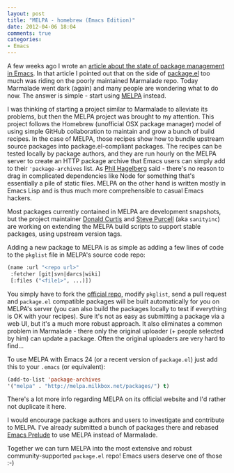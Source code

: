 ```yaml
---
layout: post
title: "MELPA - homebrew (Emacs Edition)"
date: 2012-04-06 18:04
comments: true
categories:
- Emacs
---
```


A few weeks ago I wrote an
[article about the state of package management in Emacs](http://batsov.com/articles/2012/02/19/package-management-in-emacs-the-good-the-bad-and-the-ugly/). In
that article I pointed out that on the side of [package.el](http://wikemacs.org/wiki/Package.el) too much
was riding on the poorly maintained Marmalade repo. Today
Marmalade went dark (again) and many people are wondering what to do
now. The answer is simple - start using [MELPA](http://melpa.milkbox.net/) instead.

I was thinking of starting a project similar to Marmalade to alleviate
its problems, but then the MELPA project was brought to my
attention. This project follows the Homebrew (unofficial OSX package
manager) model of using simple GitHub collaboration to maintain and
grow a bunch of build recipes. In the case of MELPA, those recipes
show how to bundle upstream source packages into package.el-compliant
packages. The recipes can be tested locally by package authors, and
they are run hourly on the MELPA server to create an HTTP package
archive that Emacs users can simply add to their `'package-archives`
list. As [Phil Hagelberg](http://technomancy.us) said - there's no reason to drag in
complicated dependencies like Node for something that's essentially a
pile of static files. MELPA on the other hand is written mostly in
Emacs Lisp and is thus much more comprehensible to casual Emacs hackers.

Most packages currently contained in MELPA are development snapshots,
but the project maintainer
[Donald Curtis](https://github.com/milkypostman) and
[Steve Purcell](http://www.sanityinc.com/) (aka `sanityinc`) are
working on extending the MELPA build scripts to support stable
packages, using upstream version tags.

Adding a new package to MELPA is as simple as adding a few lines of
code to the `pkglist` file in MELPA's source code repo:

```cl
(name :url "<repo url>" 
 :fetcher [git|svn|darcs|wiki] 
 [:files ("<file1>", ...)])
```

You simply have to fork the [official repo](https://github.com/milkypostman/melpa), modify `pkglist`, send a pull
request and `package.el` compatible packages will be built
automatically for you on MELPA's server (you can also build the
packages locally to test if everything is OK with your recipes). Sure it's not as easy as
submitting a package via a web UI, but it's a much more robust
approach. It also eliminates a common problem in Marmalade - there
only the original uploader (+ people selected by him) can update a
package. Often the original uploaders are very hard to find...

To use MELPA with Emacs 24 (or a recent version of `package.el`) just
add this to your `.emacs` (or equivalent):

```cl
(add-to-list 'package-archives
'("melpa" . "http://melpa.milkbox.net/packages/") t)
```

There's a lot more info regarding MELPA on its official website and
I'd rather not duplicate it here.

I would encourage package authors and users to investigate and
contribute to MELPA. I've already submitted a bunch of packages
there and rebased [Emacs Prelude](http://batsov.com/emacs-prelude) to
use MELPA instead of Marmalade.

Together we can turn MELPA into the most extensive and robust community-supported
`package.el` repo! Emacs users deserve one of those :-)
